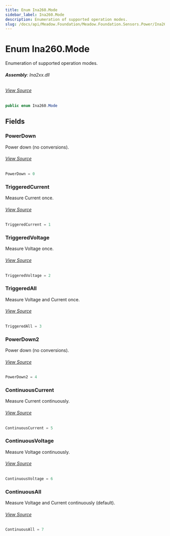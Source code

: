 ```yaml
---
title: Enum Ina260.Mode
sidebar_label: Ina260.Mode
description: Enumeration of supported operation modes.
slug: /docs/api/Meadow.Foundation/Meadow.Foundation.Sensors.Power/Ina260.Mode
---
```

# Enum Ina260.Mode
Enumeration of supported operation modes.

###### **Assembly**: Ina2xx.dll
###### [View Source](https://github.com/WildernessLabs/Meadow.Foundation.git/blob/develop/Source/Meadow.Foundation.Peripherals/Sensors.Power.Ina2xx/Driver/Drivers/Ina260.cs#L227)
```csharp title="Declaration"
public enum Ina260.Mode
```
## Fields
### PowerDown
Power down (no conversions).
###### [View Source](https://github.com/WildernessLabs/Meadow.Foundation.git/blob/develop/Source/Meadow.Foundation.Peripherals/Sensors.Power.Ina2xx/Driver/Drivers/Ina260.cs#L230)
```csharp title="Declaration"
PowerDown = 0
```
### TriggeredCurrent
Measure Current once.
###### [View Source](https://github.com/WildernessLabs/Meadow.Foundation.git/blob/develop/Source/Meadow.Foundation.Peripherals/Sensors.Power.Ina2xx/Driver/Drivers/Ina260.cs#L232)
```csharp title="Declaration"
TriggeredCurrent = 1
```
### TriggeredVoltage
Measure Voltage once.
###### [View Source](https://github.com/WildernessLabs/Meadow.Foundation.git/blob/develop/Source/Meadow.Foundation.Peripherals/Sensors.Power.Ina2xx/Driver/Drivers/Ina260.cs#L234)
```csharp title="Declaration"
TriggeredVoltage = 2
```
### TriggeredAll
Measure Voltage and Current once.
###### [View Source](https://github.com/WildernessLabs/Meadow.Foundation.git/blob/develop/Source/Meadow.Foundation.Peripherals/Sensors.Power.Ina2xx/Driver/Drivers/Ina260.cs#L236)
```csharp title="Declaration"
TriggeredAll = 3
```
### PowerDown2
Power down (no conversions).
###### [View Source](https://github.com/WildernessLabs/Meadow.Foundation.git/blob/develop/Source/Meadow.Foundation.Peripherals/Sensors.Power.Ina2xx/Driver/Drivers/Ina260.cs#L238)
```csharp title="Declaration"
PowerDown2 = 4
```
### ContinuousCurrent
Measure Current continuously.
###### [View Source](https://github.com/WildernessLabs/Meadow.Foundation.git/blob/develop/Source/Meadow.Foundation.Peripherals/Sensors.Power.Ina2xx/Driver/Drivers/Ina260.cs#L240)
```csharp title="Declaration"
ContinuousCurrent = 5
```
### ContinuousVoltage
Measure Voltage continuously.
###### [View Source](https://github.com/WildernessLabs/Meadow.Foundation.git/blob/develop/Source/Meadow.Foundation.Peripherals/Sensors.Power.Ina2xx/Driver/Drivers/Ina260.cs#L242)
```csharp title="Declaration"
ContinuousVoltage = 6
```
### ContinuousAll
Measure Voltage and Current continuously (default).
###### [View Source](https://github.com/WildernessLabs/Meadow.Foundation.git/blob/develop/Source/Meadow.Foundation.Peripherals/Sensors.Power.Ina2xx/Driver/Drivers/Ina260.cs#L244)
```csharp title="Declaration"
ContinuousAll = 7
```
